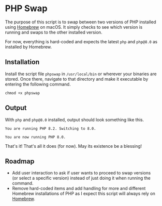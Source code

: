 # PHP Swap

The purpose of this script is to swap between two versions of PHP installed using [Homebrew](https://brew.sh) on macOS. It simply checks to see which version is running and swaps to the other installed version.

For now, everything is hard-coded and expects the latest `php` and `php@8.0` as installed by Homebrew.

## Installation

Install the script file `phpswap` in `/usr/local/bin` or wherever your binaries are stored. Once there, navigate to that directory and make it executable by entering the following command.

```
chmod +x phpswap
```

## Output

With `php` and `php@8.0` installed, output should look something like this.

```
You are running PHP 8.2. Switching to 8.0.

You are now running PHP 8.0.
```

That's it! That's all it does (for now). May its existence be a blessing!

## Roadmap

- Add user interaction to ask if user wants to proceed to swap versions (or select a specific version) instead of just doing it when running the command.
- Remove hard-coded items and add handling for more and different Homebrew installations of PHP as I expect this script will always rely on [Homebrew](https://brew.sh).
